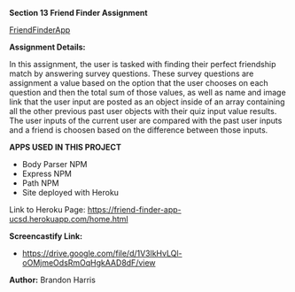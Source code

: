 **Section 13  Friend Finder Assignment**

[FriendFinderApp](../images/friendfinderapp.jpg)

**Assignment Details:**

In this assignment, the user is tasked with finding their perfect friendship match by answering survey questions.  These survey questions are assignment a value based on the option that the user chooses on each question and then the total sum of those values, as well as name and image link that the user input are posted as an object inside of an array containing all the other previous past user objects with their quiz input value results.  The user inputs of the current user are compared with the past user inputs and a friend is choosen based on the difference between those inputs.

**APPS USED IN THIS PROJECT**

* Body Parser NPM
* Express NPM
* Path NPM
* Site deployed with Heroku


Link to Heroku Page: https://friend-finder-app-ucsd.herokuapp.com/home.html


**Screencastify Link:**
* https://drive.google.com/file/d/1V3lkHvLQl-oOMjmeOdsRmOqHgkAAD8dF/view

**Author:** Brandon Harris 
